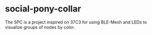 # social-pony-collar
The SPC is a project inspired on 37C3 for using BLE-Mesh and LEDs to visualize groups of nodes by color.
